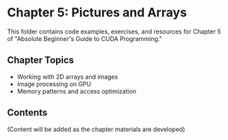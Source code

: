 # Chapter 5: Pictures and Arrays

This folder contains code examples, exercises, and resources for Chapter 5 of "Absolute Beginner's Guide to CUDA Programming."

## Chapter Topics
- Working with 2D arrays and images
- Image processing on GPU
- Memory patterns and access optimization

## Contents
(Content will be added as the chapter materials are developed)